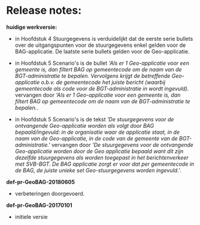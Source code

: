 # Release notes:

__huidige werkversie:__

- in Hoofdstuk 4 Stuurgegevens is verduidelijkt dat de eerste serie bullets over de uitgangspunten voor de stuurgegevens enkel gelden voor de BAG-applicatie. De laatste serie bullets gelden voor de Geo-applicatie.

- in Hoofdstuk 5 Scenario's is de bullet 
*'Als er 1 Geo-applicatie voor een gemeente is, dan filtert BAG op gemeentecode om de naam van de BGT-administratie te bepalen. Vervolgens krijgt de betreffende Geo-applicatie o.b.v. de gemeentecode het juiste bericht (waarbij gemeentecode als code voor de BGT-administratie in <administratie>wordt ingevuld).* 
vervangen door
*'Als er 1 Geo-applicatie voor een gemeente is, dan filtert BAG op gemeentecode om de naam van de BGT-administratie te bepalen.*.


- in Hoofdstuk 5 Scenario's is de tekst 
*'De stuurgegevens voor de ontvangende Geo-applicatie worden als volgt door BAG bepaald/ingevuld: in <organisatie> de organisatie waar de applicatie staat, in <applicatie> de naam van de Geo-applicatie, in <administratie> de code van de gemeente van de BGT-administratie.'*
vervangen door
*'De stuurgegevens voor de ontvangende Geo-applicatie worden door de Geo applicatie bepaald want dit zijn dezelfde stuurgegevens als worden toegepast in het berichtenverkeer met SVB-BGT. De BAG applicatie zorgt er voor dat per gemeentecode in de BAG, de juiste unieke set Geo-stuurgegevens worden ingevuld.'*.

__def-pr-GeoBAG-20180605__
- verbeteringen doorgevoerd.

__def-pr-GeoBAG-20170101__
- initiele versie




